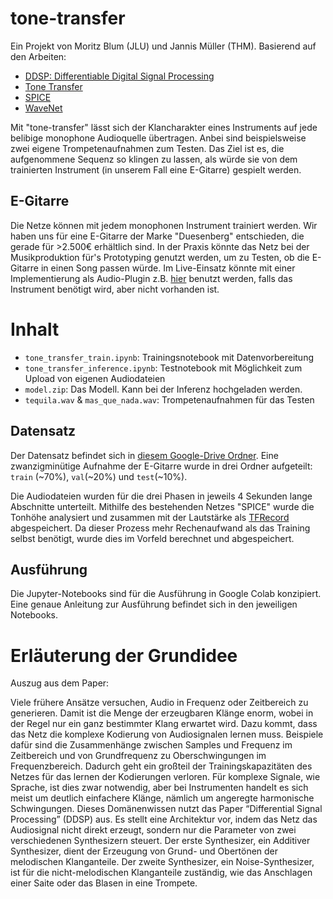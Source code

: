 # tone-transfer

Ein Projekt von Moritz Blum (JLU) und Jannis Müller (THM).
Basierend auf den Arbeiten:
- [DDSP: Differentiable Digital Signal Processing](https://doi.org/10.48550/arXiv.2001.04643)
- [Tone Transfer](https://ceur-ws.org/Vol-2903/IUI21WS-HAIGEN-3.pdf)
- [SPICE](https://doi.org/10.1109/TASLP.2020.2982285)
- [WaveNet](https://doi.org/10.48550/arXiv.1609.03499)

Mit "tone-transfer" lässt sich der Klancharakter eines Instruments auf jede belibige monophone Audioquelle übertragen. Anbei sind beispielsweise zwei eigene Trompetenaufnahmen zum Testen. Das Ziel ist es, die aufgenommene Sequenz so klingen zu lassen, als würde sie von dem trainierten Instrument (in unserem Fall eine E-Gitarre) gespielt werden.

## E-Gitarre
Die Netze können mit jedem monophonen Instrument trainiert werden. Wir haben uns für eine E-Gitarre der Marke "Duesenberg" entschieden, die gerade für >2.500€ erhältlich sind. In der Praxis könnte das Netz bei der Musikproduktion für's Prototyping genutzt werden, um zu Testen, ob die E-Gitarre in einen Song passen würde. Im Live-Einsatz könnte mit einer Implementierung als Audio-Plugin z.B. [hier](https://magenta.tensorflow.org/ddsp-vst) benutzt werden, falls das Instrument benötigt wird, aber nicht vorhanden ist.

# Inhalt
- `tone_transfer_train.ipynb`: Trainingsnotebook mit Datenvorbereitung
- `tone_transfer_inference.ipynb`: Testnotebook mit Möglichkeit zum Upload von eigenen Audiodateien
- `model.zip`: Das Modell. Kann bei der Inferenz hochgeladen werden.
- `tequila.wav` & `mas_que_nada.wav`: Trompetenaufnahmen für das Testen

## Datensatz
Der Datensatz befindet sich in [diesem Google-Drive Ordner](https://drive.google.com/drive/folders/1Y2HU3L9bbDXopPPFhmfxj9h36lKI5bkP?usp=sharing). Eine zwanzigminütige Aufnahme der E-Gitarre wurde in drei Ordner aufgeteilt: `train` (~70%), `val`(~20%) und `test`(~10%). 

Die Audiodateien wurden für die drei Phasen in jeweils 4 Sekunden lange Abschnitte unterteilt. Mithilfe des bestehenden Netzes "SPICE" wurde die Tonhöhe analysiert und zusammen mit der Lautstärke als [TFRecord](https://github.com/google/tensorflow-recorder) abgespeichert. Da dieser Prozess mehr Rechenaufwand als das Training selbst benötigt, wurde dies im Vorfeld berechnet und abgespeichert. 

## Ausführung
Die Jupyter-Notebooks sind für die Ausführung in Google Colab konzipiert. Eine genaue Anleitung zur Ausführung befindet sich in den jeweiligen Notebooks.

# Erläuterung der Grundidee
Auszug aus dem Paper:

Viele frühere Ansätze versuchen, Audio in Frequenz oder Zeitbereich zu generieren. Damit ist die Menge der erzeugbaren Klänge enorm, wobei in der Regel nur ein ganz bestimmter Klang erwartet wird. Dazu kommt, dass das Netz die komplexe Kodierung von Audiosignalen lernen muss. Beispiele dafür sind die Zusammenhänge zwischen Samples und Frequenz im Zeitbereich und von Grundfrequenz zu Oberschwingungen im Frequenzbereich. Dadurch geht ein großteil der Trainingskapazitäten des Netzes für das lernen der Kodierungen verloren. Für komplexe Signale, wie Sprache, ist dies zwar notwendig, aber bei Instrumenten handelt es sich meist um deutlich einfachere Klänge, nämlich um angeregte harmonische Schwingungen. Dieses Domänenwissen nutzt das Paper “Differential Signal Processing” (DDSP) aus. Es stellt eine Architektur vor, indem das Netz das Audiosignal nicht direkt erzeugt, sondern nur die Parameter von zwei verschiedenen Synthesizern steuert. Der erste Synthesizer, ein Additiver Synthesizer, dient der Erzeugung von Grund- und Obertönen der melodischen Klanganteile. Der zweite Synthesizer, ein Noise-Synthesizer, ist für die nicht-melodischen Klanganteile zuständig, wie das Anschlagen einer Saite oder das Blasen in eine Trompete.

